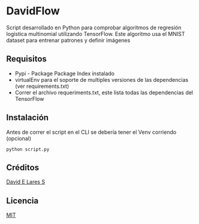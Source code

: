 # DavidFlow

Script desarrollado en Python para comprobar algoritmos de regresión logística multinomial utilizando TensorFlow. Este algoritmo
usa el MNIST dataset para entrenar patrones y definir imágenes

## Requisitos

- Pypi - Package Package Index instalado
- virtualEnv para el soporte de multiples versiones de las dependencias (ver requirements.txt)
- Correr el archivo requeriments.txt, este lista todas las dependencias del TensorFlow

## Instalación

Antes de correr el script en el CLI se debería tener el Venv corriendo (opcional)

```
python script.py
```

## Créditos
[David E Lares S](https://davidlares.com)

## Licencia
[MIT](https://opensource.org/licenses/MIT)

